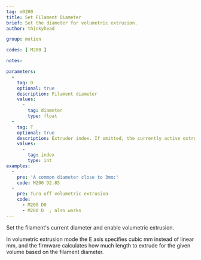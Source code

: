 ```yaml
---
tag: m0200
title: Set Filament Diameter
brief: Set the diameter for volumetric extrusion.
author: thinkyhead

group: motion

codes: [ M200 ]

notes:

parameters:
  -
    tag: D
    optional: true
    description: Filament diameter
    values:
      -
        tag: diameter
        type: float
  -
    tag: T
    optional: true
    description: Extruder index. If omitted, the currently active extruder will be used.
    values:
      -
        tag: index
        type: int
examples:
  -
    pre: 'A common diameter close to 3mm:'
    code: M200 D2.85
  -
    pre: Turn off volumetric extrusion
    code:
      - M200 D0
      - M200 D  ; also works
---
```


Set the filament's current diameter and enable volumetric extrusion.

In volumetric extrusion mode the E axis specifies cubic mm instead of linear mm, and the firmware calculates how much length to extrude for the given volume based on the filament diameter.
